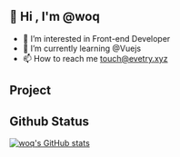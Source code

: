 ## 👋 Hi , I'm @woq
- 👀 I’m interested in Front-end Developer
- 🌱 I’m currently learning @Vuejs
- 📫 How to reach me touch@evetry.xyz

## Project


<!---
woq/woq is a ✨ special ✨ repository because its `README.md` (this file) appears on your GitHub profile.
You can click the Preview link to take a look at your changes.
--->

## Github Status

[![woq's GitHub stats](https://github-readme-stats.vercel.app/api?username=woq)](https://github.com/woq/)
